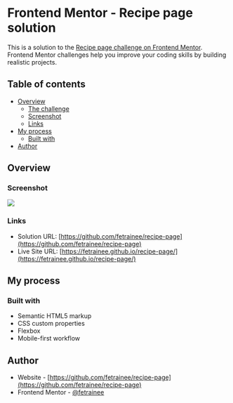 # Frontend Mentor - Recipe page solution

This is a solution to
the [Recipe page challenge on Frontend Mentor](https://www.frontendmentor.io/challenges/recipe-page-KiTsR8QQKm).
Frontend Mentor challenges help you improve your coding skills by building realistic projects.

## Table of contents

- [Overview](#overview)
    - [The challenge](#the-challenge)
    - [Screenshot](#screenshot)
    - [Links](#links)
- [My process](#my-process)
    - [Built with](#built-with)
- [Author](#author)

## Overview

### Screenshot

![](./screenshot.png)

### Links

- Solution URL: [https://github.com/fetrainee/recipe-page](https://github.com/fetrainee/recipe-page)
- Live Site URL: [https://fetrainee.github.io/recipe-page/](https://fetrainee.github.io/recipe-page/)

## My process

### Built with

- Semantic HTML5 markup
- CSS custom properties
- Flexbox
- Mobile-first workflow

## Author

- Website - [https://github.com/fetrainee/recipe-page](https://github.com/fetrainee/recipe-page)
- Frontend Mentor - [@fetrainee](https://www.frontendmentor.io/profile/fetrainee)
